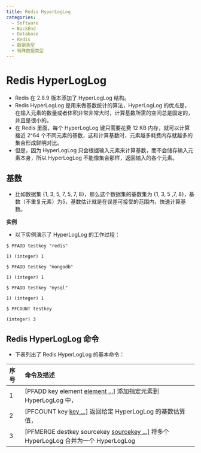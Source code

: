 ```yaml
---
title: Redis HyperLogLog
categories:
  - Software
  - BackEnd
  - Database
  - Redis
  - 数据类型
  - 特殊数据类型
---
```

# Redis HyperLogLog

- Redis 在 2.8.9 版本添加了 HyperLogLog 结构。
- Redis HyperLogLog 是用来做基数统计的算法，HyperLogLog 的优点是，在输入元素的数量或者体积非常非常大时，计算基数所需的空间总是固定的，并且是很小的。
- 在 Redis 里面，每个 HyperLogLog 键只需要花费 12 KB 内存，就可以计算接近 2^64 个不同元素的基数，这和计算基数时，元素越多耗费内存就越多的集合形成鲜明对比。
- 但是，因为 HyperLogLog 只会根据输入元素来计算基数，而不会储存输入元素本身，所以 HyperLogLog 不能像集合那样，返回输入的各个元素。

## 基数

- 比如数据集 {1, 3, 5, 7, 5, 7, 8}，那么这个数据集的基数集为 {1, 3, 5 ,7, 8}，基数（不重复元素）为5，基数估计就是在误差可接受的范围内，快速计算基数。

**实例**

- 以下实例演示了 HyperLogLog 的工作过程：

```
$ PFADD testkey "redis"

1) (integer) 1

$ PFADD testkey "mongodb"

1) (integer) 1

$ PFADD testkey "mysql"

1) (integer) 1

$ PFCOUNT testkey

(integer) 3
```

## Redis HyperLogLog 命令

- 下表列出了 Redis HyperLogLog 的基本命令：

| 序号 | 命令及描述                                                   |
| :--- | :----------------------------------------------------------- |
| 1    | [PFADD key element [element ...\]](https://www.runoob.com/redis/hyperloglog-pfadd.html)  添加指定元素到 HyperLogLog 中， |
| 2    | [PFCOUNT key [key ...\]](https://www.runoob.com/redis/hyperloglog-pfcount.html)  返回给定 HyperLogLog 的基数估算值， |
| 3    | [PFMERGE destkey sourcekey [sourcekey ...\]](https://www.runoob.com/redis/hyperloglog-pfmerge.html)  将多个 HyperLogLog 合并为一个 HyperLogLog |